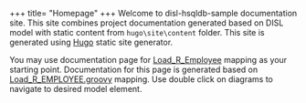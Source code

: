 +++
    title= "Homepage"
+++
Welcome to disl-hsqldb-sample documentation site. This site combines project documentation generated based on DISL model with static content from `hugo\site\content` folder. This site is generated using [Hugo](http://gohugo.io) static site generator.

You may use documentation page for [Load_R_Employee](data-mapping/org/disl/sample/datamapping/target/load_r_employee/) mapping as your starting point. Documentation for this page is generated based on [Load_R_EMPLOYEE.groovy](https://github.com/kaja78/disl-hsqldb-sample/blob/master/src/main/groovy/org/disl/sample/dataMapping/target/Load_R_EMPLOYEE.groovy) mapping. Use double click on diagrams to navigate to desired model element.




